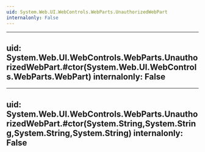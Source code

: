 ```yaml
---
uid: System.Web.UI.WebControls.WebParts.UnauthorizedWebPart
internalonly: False
---
```


---
uid: System.Web.UI.WebControls.WebParts.UnauthorizedWebPart.#ctor(System.Web.UI.WebControls.WebParts.WebPart)
internalonly: False
---

---
uid: System.Web.UI.WebControls.WebParts.UnauthorizedWebPart.#ctor(System.String,System.String,System.String,System.String)
internalonly: False
---
